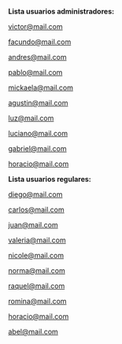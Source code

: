 **Lista usuarios administradores:**

victor@mail.com 

facundo@mail.com 

andres@mail.com

pablo@mail.com

mickaela@mail.com

agustin@mail.com

luz@mail.com

luciano@mail.com

gabriel@mail.com

horacio@mail.com

**Lista usuarios regulares:**

diego@mail.com

carlos@mail.com

juan@mail.com

valeria@mail.com

nicole@mail.com

norma@mail.com

raquel@mail.com

romina@mail.com

horacio@mail.com

abel@mail.com

